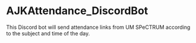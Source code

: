 # AJKAttendance_DiscordBot
This Discord bot will send attendance links from UM SPeCTRUM according to the subject and time of the day.

